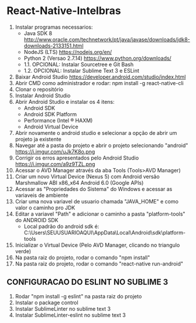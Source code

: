 # React-Native-Intelbras

1. Instalar programas necessarios:
	- Java SDK 8	http://www.oracle.com/technetwork/pt/java/javase/downloads/jdk8-downloads-2133151.html
	- NodeJS (LTS)	https://nodejs.org/en/
	- Python 2 (Versao 2.7.14) 	https://www.python.org/downloads/
	- 1.1. OPCIONAL: Instalar Sourcetree e Git Bash
	- 1.2. OPCIONAL: Instalar Sublime Text 3 e ESLint
2. Baixar Android Studio	https://developer.android.com/studio/index.html
3. Abrir CMD como administrador e rodar: npm install -g react-native-cli
4. Clonar o repositório
5. Instalar Android Studio
6. Abrir Android Studio e instalar os 4 itens:
	- Android SDK
	- Android SDK Platform
	- Performance (Intel ® HAXM)
	- Android Virtual Device
7. Abrir novamente o android studio e selecionar a opção de abrir um projeto ja existente
8. Navegar até a pasta do projeto e abrir o projeto selecionando "android"
	https://i.imgur.com/uJk7K8o.png
9. Corrigir os erros apresentados pelo Android Studio
	https://i.imgur.com/a9z9TZL.png
10. Acessar o AVD Manager através da aba Tools (Tools>AVD Manager)
11. Criar um novo Virtual Device (Nexus 5) com Android versão Marshmallow ABI x86_x64 Android 6.0 (Google APIs)
12. Acessar as "Propriedades do Sistema" do Windows e acessar as variaveis de ambiente
13. Criar uma nova variavel de usuario chamada "JAVA_HOME" e como valor o caminho pro JDK
14. Editar a variavel "Path" e adicionar o caminho a pasta "platform-tools" do ANDROID SDK 
	- Local padrão do android sdk é: C:\Users\SEUUSUARIOAQUI\AppData\Local\Android\sdk\platform-tools
15. Inicializar o Virtual Device (Pelo AVD Manager, clicando no triangulo verde)
16. Na pasta raiz do projeto, rodar o comando "npm install"
16. Na pasta raiz do projeto, rodar o comando "react-native run-android"


## CONFIGURACAO DO ESLINT NO SUBLIME 3
1. Rodar "npm install -g eslint" na pasta raiz do projeto
2. Instalar o package control
3. Instalar SublimeLinter no sublime text 3
4. Instalar SublimeLinter-eslint no sublime text 3


